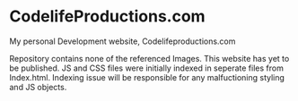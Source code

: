 # CodelifeProductions.com
My personal Development website, Codelifeproductions.com 

Repository contains none of the referenced Images. This website has yet to be published. JS and CSS files were initially indexed in seperate files from Index.html. Indexing issue will be responsible for any malfuctioning styling and JS objects. 
